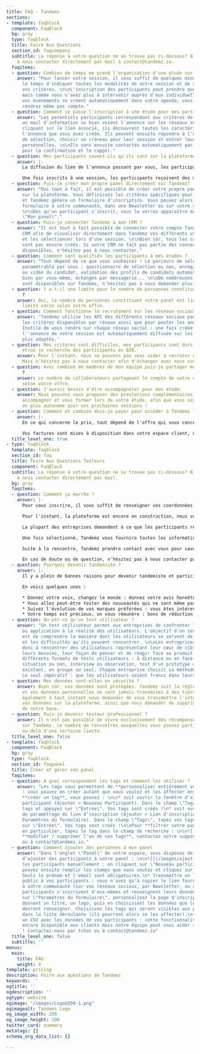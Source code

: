 ```yaml
---
title: FAQ - Tandemz
sections:
- template: faqblock
  component: FaqBlock
  bg: gray
  type: faqblock
  title: Foire Aux Questions
  section_id: faqcompany
  subtitle: La réponse à votre question ne se trouve pas ci-dessous? N'hésitez pas
    à nous contacter directement par mail à contact@tandemz.io.
  faqitems:
  - question: Combien de temps me prend l'organisation d'une étude sur Tandemz ?
    answer: "Pour lancer votre session, il vous suffit de quelques minutes seulement,
      le temps d'indiquer toutes les modalités de votre session et de sélectionner
      vos critères. \n\nL'inscription des participants peut prendre quelques jours
      mais comme vous n'avez plus à intervenir auprès d'eux individuellement et que
      vos événements se créent automatiquement dans votre agenda, vous ne vous en
      rendrez même pas compte."
  - question: Comment se passe l'inscription à une étude pour mes participants ?
    answer: "Les potentiels participants correspondant aux critères de sélection reçoivent
      un mail d'information ou bien voient l'annonce sur les réseaux sociaux. \n\nEn
      cliquant sur le lien associé, ils découvrent toutes les caractéristiques de
      l'annonce que vous avez créée. Ils peuvent ensuite répondre à l'éventuel questionnaire
      de sélection, choisir un créneau pour leur session et entrer leurs informations
      personnelles. \n\nIls sont ensuite contactés automatiquement par mail ou SMS
      pour la confirmation et le rappel."
  - question: Mes participants savent-ils qu'ils sont sur la plateforme Tandemz ?
    answer: |-
      La diffusion du lien de l'annonce passant par vous, les participants reçoivent l'information en votre nom. Une fois qu'ils se rendent sur la page décrivant votre session, ils sont effectivement sur la plateforme Tandemz.

      Une fois inscrits à une session, les participants reçoivent des mails de validation et de rappels automatiques envoyés depuis l'adresse noreply@tandemz.io.
  - question: Puis-je créer mon propre panel directement sur Tandemz?
    answer: "Oui tout à fait, il est possible de créer votre propre panel directement
      sur la plateforme. Vous définissez les critères spécifiques pour votre panel
      et Tandemz génère un formulaire d'inscription. Vous pouvez alors partager ce
      formulaire à votre communauté, dans une Newsletter ou sur votre site par exemple.
      \n\nDès qu'un participant s'inscrit, vous le verrez apparaître dans votre section
      \"Mon panel\"."
  - question: Puis-je connecter Tandemz à mon CRM ?
    answer: "Il est tout à fait possible de connecter votre compte Tandemz à votre
      CRM afin de visualiser directement dans Tandemz vos différents utilisateurs
      et les sélectionner lors d'une session. \n\nBien sûr, tous les connecteurs ne
      sont pas encore créés. Si votre CRM ne fait pas partie des connecteurs déjà
      disponibles, n'hésitez pas à nous contacter."
  - question: Comment sont qualifiés les participants à mes études ?
    answer: "Tout dépend de ce que vous souhaitez ! Le parcours de sélection est entièrement
      paramétrable par vous : questionnaire de sélection ou non, enregistrement vocal
      ou vidéo du candidat, validation des profils de candidats automatiquement ou
      bien par vous-même, échanges par messagerie... \n\nDe nombreuses fonctionnalités
      sont disponibles sur Tandemz, n'hésitez pas à nous demander plus d'information."
  - question: Y a-t-il une limite pour le nombre de personnes constituant mon panel
      ?
    answer: Oui, le nombre de personnes constituant votre panel est limité. Cette
      limite varie selon votre offre.
  - question: Comment fonctionne le recrutement sur les réseaux sociaux ?
    answer: 'Tandemz utilise les API des différents réseaux sociaux pour connaître
      les critères disponibles par réseau ainsi que pour poster les annonces automatiquement.
      Inutile de vous rendre sur chaque réseau social : une fois créée sur Tandemz,
      l''annonce de votre session est automatiquement diffusée sur les réseaux les
      plus adaptés.'
  - question: Mes critères sont difficiles, mes participants sont durs à recruter
      et/ou je recherche des participants en B2B.
    answer: Pour l'instant, nous ne pouvons pas vous aider à recruter des professionnels.
      Mais n'hésitez pas à nous contacter afin d'échanger avec nous sur votre problématique.
  - question: Avec combien de membres de mon équipe puis-je partager mon compte Tandemz
      ?
    answer: Le nombre de collaborateurs partageant le compte de votre entreprise varie
      selon votre offre.
  - question: J'aurais besoin d'être accompagné(e) pour mon étude.
    answer: Nous pouvons vous proposer des prestations complémentaires afin de vous
      accompagner et vous former lors de votre étude, afin que vous soyez de plus
      en plus autonome pour vos prochaines sessions !
  - question: Comment et combien dois-je payer pour accéder à Tandemz ?
    answer: |-
      En ce qui concerne le prix, tout dépend de l'offre qui vous concerne. Nous vous invitons à vous rendre dans la section "Tarif" pour prendre connaissance du prix de nos offres.

      Vos factures sont mises à disposition dans votre espace client, directement sur la plateforme. Les modes de règlement acceptés sont la CB, le virement bancaire et le chèque.
  title_level_one: true
- type: faqblock
  template: faqblock
  section_id: faq
  title: Foire Aux Questions Testeurs
  component: FaqBlock
  subtitle: La réponse à votre question ne se trouve pas ci-dessous? N'hésitez pas
    à nous contacter directement par mail.
  bg: gray
  faqitems:
  - question: Comment ça marche ?
    answer: |-
      Pour vous inscrire, il vous suffit de renseigner vos coordonnées et de cliquer sur "Je participe". Suite à votre inscription, vous recevrez un mail de la part de Tandemz vous invitant à renseigner un formulaire d'échauffement. Cela nous permettra de mieux vous connaître et de vous proposer par la suite des rencontres qui vous correspondent.

      Pour l'instant, la plateforme est encore en construction, nous vous notifierons donc personnellement par mail lorsqu'une rencontre qui pourrait vous intéresser est publiée. Par la suite, vous pourrez découvrir l'ensemble des rencontres et postuler vous-même à celles que vous aimez bien.

      La plupart des entreprises demandent à ce que les participants répondent à un questionnaire avant de pouvoir valider leur participation. Ainsi, lorsque vous postulez à une rencontre, vous recevrez très probablement un court questionnaire de sélection à compléter. Pas d'inquiétude, cela ne vous prendra pas longtemps et il s'agit uniquement pour l'entreprise de mieux préparer votre rencontre.

      Une fois sélectionné, Tandemz vous fournira toutes les informations nécessaires pour votre participation. Il vous suffit simplement de vous rendre au rendez-vous (ou de vous connecter sur le dispositif visio si la rencontre est à distance) à l'heure indiquée. Vous serez ensuite guidé par votre tandem.

      Suite à la rencontre, Tandemz prendra contact avec vous pour savoir si tout s'est bien déroulé. La récompense vous sera versée dès que votre participation aura été validée par l'entreprise.

      En cas de doute ou de question, n'hésitez pas à nous contacter par mail à [contact@tandemz.io](mailto:contact@tandemz.io "contact@tandemz.io").
  - question: Pourquoi devenir tandemiste ?
    answer: |-
      Il y a plein de bonnes raisons pour devenir tandemiste et participer à des rencontres.

      En voici quelques unes :

      * Donnez votre voix, changez le monde : donnez votre avis honnête aux marques et entreprises que vous rencontrez. Votre parole a le pouvoir de changer complètement la direction que prend un produit.
      * Vous allez peut-être tester des nouveautés qui ne sont même pas encore commercialisées ! Et si vous découvriez avant tout le monde la future application à la mode ?
      * Suivez l'évolution de vos marques préférées : vous êtes intéressé par des produits en particulier ? Une fois en favoris, dès qu'une nouveauté est à tester, vous voilà informé !
      * Votre temps est précieux, on vous rémunère : bons de réduction, codes promotionnels, argent, les entreprises proposent une récompense à votre participation. Etre payé pour donner votre avis, ça vous tente ?
  - question: Qu'est-ce qu'un test utilisateur ?
    answer: "Un test utilisateur permet aux entreprises de confronter leur produit
      ou application à la réalité des utilisateurs. L'objectif d'un test utilisateur
      est de comprendre la manière dont les utilisateurs se servent de leur produit
      et les difficultés qu'ils peuvent rencontrer. \n\nLes entreprises cherchent
      donc à rencontrer des utilisateurs représentant leur cœur de cible afin d'étudier
      leurs besoins, leur façon de penser et de réagir face au produit.\n\nIl existe
      différents formats de tests utilisateurs : à distance ou en face-à-face, en
      situation ou non, interview ou observation, test d'un prototype ou test du produit
      existant, en groupe ou seul. Chaque entreprise choisit sa méthode de test adaptée.
      Le seul impératif : que les utilisateurs soient francs dans leurs réponses."
  - question: Mes données sont-elles en sécurité ?
    answer: Bien sûr, vos données sont protégées. Tandemz suit la réglementation RGPD
      et vos données personnelles ne sont jamais transmises à des tiers. Vous pouvez
      également à tout instant nous demander de vous transmettre l'intégralité de
      vos données sur la plateforme, ainsi que nous demander de supprimer ces données
      de notre base.
  - question: Puis-je devenir testeur professionnel ?
    answer: Il n'est pas possible de vivre exclusivement des récompenses obtenues
      sur Tandemz. Le nombre de rencontres auxquelles vous pouvez participer est bloqué
      au-delà d'une certaine limite.
  title_level_one: false
- template: faqblock
  component: FaqBlock
  bg: gray
  type: faqblock
  section_id: faqpanel
  title: Créer et gérer son panel
  faqitems:
  - question: A quoi correspondent les tags et comment les utiliser ?
    answer: "Les tags vous permettent de **personnaliser entièrement votre panel**
      : vous pouvez en créer autant que vous voulez et les affecter ensuite aux participants.\n\nPour
      **créer un tag**, vous pouvez : \n\n* soit ouvrir la fenêtre d'ajout d'un nouveau
      participant (Ajouter > Nouveau Participant). Dans le champ \"Tags\", tapez vos
      tags et appuyez sur \"Entrée\". Vos tags sont créés !\n* soit ouvrir la fenêtre
      de paramétrage du lien d’inscription (Ajouter > Lien d'inscription public >
      Paramètres du formulaire). Dans le champ \"Tags\", tapez vos tags et appuyez
      sur \"Entrée\". Vos tags sont créés !\n\nPour **filtrer votre panel sur un tag**
      en particulier, tapez le tag dans le champ de recherche : \n\n![](/images/champ-recherche.png)\n\nPour
      **modifier / supprimer l'un de vos tags**, contactez notre support par tchat
      ou à contact@tandemz.io."
  - question: Comment ajouter des personnes à mon panel
    answer: "Dans l'onglet \"Panel\" de votre espace, vous disposez de 3 manières
      d'ajouter des participants à votre panel : \n\n![](/images/ajout.png)\n\n* Ajouter
      les participants manuellement : en cliquant sur \"Nouveau participant\", vous
      pouvez ensuite remplir les champs que vous voulez et cliquez sur \"Enregistrer\".
      Seuls le prénom et l'email sont obligatoires.\n* Transmettre un lien d'inscription
      public à vos participants : vous n'avez qu'à copier le lien fourni et le transmettre
      à votre communauté (sur vos réseaux sociaux, par Newsletter, ou autre...). Les
      participants s'inscrivent d'eux-mêmes et renseignent leurs données. En cliquant
      sur \"Paramètres du formulaire\", personnalisez la page d'inscription en lui
      donnant un titre, un logo, puis en choisissant les données que les participants
      devront renseigner. Choisissez les tags qui seront visibles aux participants
      dans la liste déroulante (ils pourront alors se les affecter).\n* Télécharger
      un CSV avec les données de vos participants : cette fonctionnalité n'est pas
      encore disponible aux clients mais notre équipe peut vous aider sur ce sujet
      ! Contactez-nous par tchat ou à contact@tandemz.io"
  title_level_one: false
  subtitle: ''
menus:
  main:
    title: FAQ
    weight: 4
template: pricing
description: Foire aux questions de Tandemz
keywords: ''
ogtitle: ''
ogdescription: ''
ogtype: website
ogimage: "/images/Logo@200-1.png"
ogimagealt: Tandemz Logo
og_image_width: 200
og_image_height: 200
twitter_card: summary
metatags: []
schema_org_data_list: []

---
```

